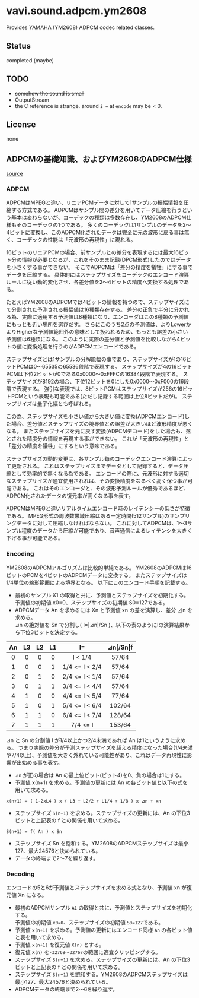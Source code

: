 # vavi.sound.adpcm.ym2608

Provides YAMAHA (YM2608) ADPCM codec related classes.

## Status

completed (maybe)

## TODO

 * ~~somehow the sound is small~~
 * ~~OutputStream~~
 * the C reference is strange. around `i =` at `encode` may be < 0.

## License

none

## ADPCMの基礎知識、およびYM2608のADPCM仕様

[source](http://hackipedia.org/Platform/Sega/Genesis/hardware,%20FM%20synthesis,%20YM2608/html/adpcm.html)

### ADPCM

ADPCMはMPEGと違い、リニアPCMデータに対して1サンプルの振幅情報を圧縮する方式である。
ADPCMはサンプル間の差分を用いてデータ圧縮を行うという基本は変わらないが、コーデックの種類は多数存在し、YM2608のADPCM仕様もそのコーデックの1つである。
多くのコーデックは1サンプルのデータを2～4ビットに変換し、このADPCM化されたデータは完全に元の波形に戻る事は無く、コーデックの性能は「元波形の再現性」に現れる。

16ビットのリニアPCMの場合、前サンプルとの差分を表現するには最大16ビット分の情報が必要となるが、これをそのまま記録(DPCM形式)したのではデータを小さくする事ができない。
そこでADPCMは「差分の精度を犠牲」にする事でデータを圧縮する。
具体的にはステップサイズをコーデックのエンコード演算ルールに従い動的変化させ、各差分値を2～4ビットの精度へ変換する処理である。

たとえばYM2608のADPCMでは4ビットの情報を持つので、ステップサイズにて分割された予測される振幅値は16種類存在する。
差分の正負で半分に分かれる為、実際に適用する予測値は8種類になり、エンコーダはこの8種類の予測値にもっとも近い場所を選びだす。
さらにこのうち2点の予測値は、よりLowerかよりHigherな予測値範囲外の意味として扱われるため、もっとも誤差の小さい予測値は6種類になる。
このように実際の差分値と予測値を比較しながら4ビットの値に変換処理を行うのがADPCMエンコードである。

ステップサイズとは1サンプルの分解能幅の事であり、ステップサイズが1の16ビットPCMは0～65535の65536段階で表現する。
ステップサイズが4の16ビットPCMは下位2ビットが0である0x0000～0xFFFCの16384段階で表現する。
ステップサイズが8192の場合、下位12ビットを0にした0x0000～0xF000の16段階で表現する。
強引な表現では、8ビットPCMはステップサイズが256の16ビットPCMという表現も可能である(ただし記録する範囲は上位8ビットだが)。
ステップサイズは量子化幅とも呼ばれる。

この為、ステップサイズを小さい値から大きい値に変換(ADPCMエンコード)した場合、差分値とステップサイズの境界値との誤差が大きいほど波形精度が悪くなる。
またステップサイズを元に戻す変換(ADPCMデコード)をした場合も、落とされた精度分の情報を再現する事ができない。
これが「元波形の再現性」と「差分の精度を犠牲」にするという意味である。

ステップサイズの動的変更は、各サンプル毎のコーデックエンコード演算によって更新される。
これはステップサイズまでデータとして記録すると、データ圧縮として効率的で無くなる為である。
エンコードの際に、元波形に対する適切なステップサイズが適宜使用されれば、その変換精度をなるべく高く保つ事が可能である。
これはそのエンコーダと、その波形予測ルールが優秀であるほど、ADPCM化されたデータの復元率が高くなる事を表す。

ADPCMはMPEGと違いリアルタイムエンコード時のレイテンシーの低さが特徴である。
MPEG形式の周波数帯域圧縮はある一定時間(512サンプル)のサンプリングデータに対して圧縮しなければならない。
これに対してADPCMは、1～3サンプル程度のデータから圧縮が可能であり、音声通信によるレイテンシを大きく下げる事が可能である。

### Encoding

YM2608のADPCMアルゴリズムは比較的単純である。
YM2608のADPCMは16ビットのPCMを4ビットのADPCMデータに変換する。
またステップサイズは1/4単位の線形範囲による境界となる。
以下にこのエンコード手順を記載する。

 * 最初のサンプル X1 の取得と共に、予測値とステップサイズを初期化する。<br/>
予測値の初期値 x0=0、ステップサイズの初期値 S0=127である。
 * ADPCMデータ An を求めるには Xn と予測値 xn の差を演算し、差分 ⊿n を求める。<br/>
⊿n の絶対値を Sn で分割し( I=|⊿n|/Sn )、以下の表のようにIの演算結果から下位3ビットを決定する。<br/>

|An|L3|L2|L1|I=|⊿n&#124;/Sn&#124;f|
|:--:|:--:|:--:|:--:|:--:|:--:|
|0|0|0|0|I &lt; 1/4|57/64|
|1|0|0|1|1/4 &lt;= I &lt; 2/4|57/64|
|2|0|1|0|2/4 &lt;= I &lt; 1/4|57/64|
|3|0|1|1|3/4 &lt;= I &lt; 4/4|57/64|
|4|1|0|0|4/4 &lt;= I &lt; 5/4|77/64|
|5|1|0|1|5/4 &lt;= I &lt; 6/4|102/64|
|6|1|1|0|6/4 &lt;= I &lt; 7/4|128/64|
|7|1|1|1|7/4 &lt;= I|153/64|

⊿n と Sn の分割値 I が1/4以上かつ2/4未満であれば An は1というように求める。
つまり実際の差分が予測ステップサイズを超える精度になった場合(1/4未満や7/4以上)、予測値を大きく外れている可能性があり、これはデータ再現性に影響が出始める事を表す。
 * `⊿n` が正の場合は An の最上位ビット(ビット4)を0、負の場合は1にする。
 * 予測値 x(n+1) を求める。予測値の更新には An の各ビット値と以下の式を用いて求める。<br/>
```x
x(n+1) = ( 1-2xL4 ) x ( L3 + L2/2 + L1/4 + 1/8 ) x ⊿n + xn
```
  * ステップサイズ `S(n+1)` を求める。ステップサイズの更新には、An の下位3ビットと上記表の f との関係を用いて求める。<br/>
```
S(n+1) = f( An ) x Sn
```
 * ステップサイズ Sn を飽和する。YM2608のADPCMステップサイズは最小127、最大24576と決められている。
 * データの終端まで2～7を繰り返す。

### Decoding

エンコードの5と6が予測値とステップサイズを求める式となり、予測値 xn が復元値 Xn になる。

 * 最初のADPCMサンプル `A1` の取得と共に、予測値とステップサイズを初期化する。<br/>
予測値の初期値 `x0=0`、ステップサイズの初期値 `S0=127`である。
 * 予測値 `x(n+1)` を求める。予測値の更新にはエンコード同様 `An` の各ビット値と表を用いて求める。
 * 予測値 `x(n+1)` を復元値 `X(n)` とする。
 * 復元値 `X(n)` を`-32768～32767`の範囲に適宜クリッピングする。
 * ステップサイズ `S(n+1)` を求める。ステップサイズの更新には、An の下位3ビットと上記表の f との関係を用いて求める。
 * ステップサイズ `S(n+1)` を飽和する。YM2608のADPCMステップサイズは最小127、最大24576と決められている。
 * ADPCMデータの終端まで2～6を繰り返す。
